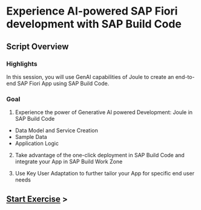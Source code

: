 # Experience AI-powered SAP Fiori development with SAP Build Code

## Script Overview

### Highlights

In this session, you will use GenAI capabilities of Joule to create an end-to-end SAP Fiori App using SAP Build Code.

### Goal

1. Experience the power of Generative AI powered Development: Joule in SAP Build Code
-  Data Model and Service Creation
-  Sample Data
-  Application Logic

2. Take advantage of the one-click deployment in SAP Build Code and integrate your App in SAP Build Work Zone

3. Use Key User Adaptation to further tailor your App for specific end user needs


## [Start Exercise](./Customer_Loyalty_Program/1_Prerequisites.md) >
